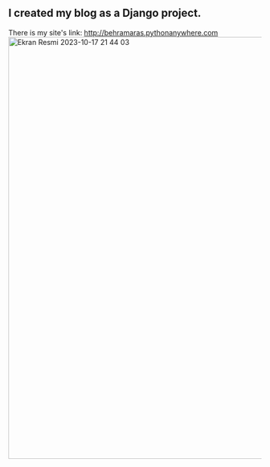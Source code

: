 ## I created my blog as a Django project. 
There is my site's link: http://behramaras.pythonanywhere.com
<img width="840" alt="Ekran Resmi 2023-10-17 21 44 03" src="https://github.com/behramaras/mysite_django_project/assets/79098574/8fa79e97-de83-46d2-aed2-b47821de7d0e">
